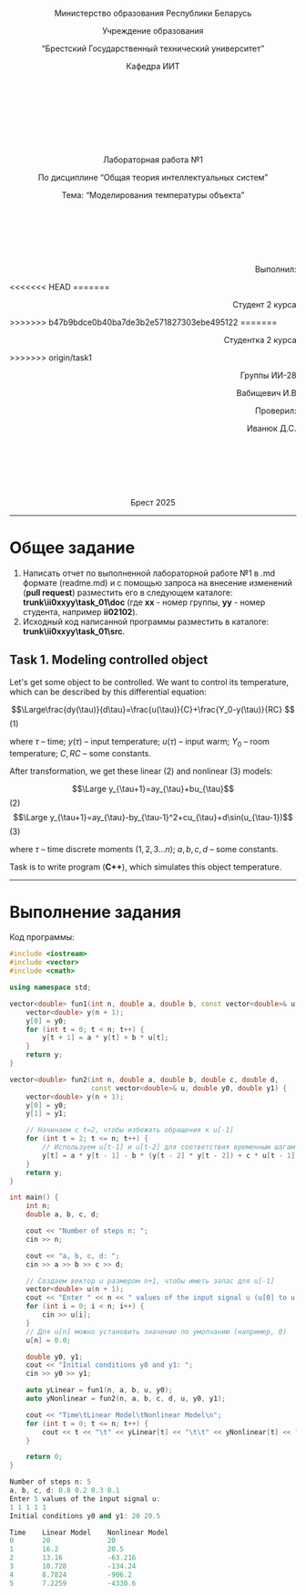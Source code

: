 <p align="center"> Министерство образования Республики Беларусь</p>
<p align="center">Учреждение образования</p>
<p align="center">“Брестский Государственный технический университет”</p>
<p align="center">Кафедра ИИТ</p>
<br><br><br><br><br><br><br>
<p align="center">Лабораторная работа №1</p>
<p align="center">По дисциплине “Общая теория интеллектуальных систем”</p>
<p align="center">Тема: “Моделирования температуры объекта”</p>
<br><br><br><br><br>
<p align="right">Выполнил:</p>
<<<<<<< HEAD
=======
<p align="right">Студент 2 курса</p>
>>>>>>> b47b9bdce0b40ba7de3b2e571827303ebe495122
=======
<p align="right">Студентка 2 курса</p>
>>>>>>> origin/task1
<p align="right">Группы ИИ-28</p>
<p align="right">Вабищевич И.В</p>
<p align="right">Проверил:</p>
<p align="right">Иванюк Д.С.</p>
<br><br><br><br><br>
<p align="center">Брест 2025</p>

<hr>

# Общее задание #
1. Написать отчет по выполненной лабораторной работе №1 в .md формате (readme.md) и с помощью запроса на внесение изменений (**pull request**) разместить его в следующем каталоге: **trunk\ii0xxyy\task_01\doc** (где **xx** - номер группы, **yy** - номер студента, например **ii02102**).
2. Исходный код написанной программы разместить в каталоге: **trunk\ii0xxyy\task_01\src**.
## Task 1. Modeling controlled object ##
Let's get some object to be controlled. We want to control its temperature, which can be described by this differential equation:

$$\Large\frac{dy(\tau)}{d\tau}=\frac{u(\tau)}{C}+\frac{Y_0-y(\tau)}{RC} $$ (1)

where $\tau$ – time; $y(\tau)$ – input temperature; $u(\tau)$ – input warm; $Y_0$ – room temperature; $C,RC$ – some constants.

After transformation, we get these linear (2) and nonlinear (3) models:

$$\Large y_{\tau+1}=ay_{\tau}+bu_{\tau}$$ (2)
$$\Large y_{\tau+1}=ay_{\tau}-by_{\tau-1}^2+cu_{\tau}+d\sin(u_{\tau-1})$$ (3)

where $\tau$ – time discrete moments ($1,2,3{\dots}n$); $a,b,c,d$ – some constants.

Task is to write program (**С++**), which simulates this object temperature.

<hr>

# Выполнение задания #

Код программы:
```C++
#include <iostream> 
#include <vector>
#include <cmath>

using namespace std;

vector<double> fun1(int n, double a, double b, const vector<double>& u, double y0) {
    vector<double> y(n + 1);
    y[0] = y0;
    for (int t = 0; t < n; t++) {
        y[t + 1] = a * y[t] + b * u[t];
    }
    return y;
}

vector<double> fun2(int n, double a, double b, double c, double d,
                    const vector<double>& u, double y0, double y1) {
    vector<double> y(n + 1);
    y[0] = y0;
    y[1] = y1;

    // Начинаем с t=2, чтобы избежать обращения к u[-1]
    for (int t = 2; t <= n; t++) {
        // Используем u[t-1] и u[t-2] для соответствия временным шагам
        y[t] = a * y[t - 1] - b * (y[t - 2] * y[t - 2]) + c * u[t - 1] + d * sin(u[t - 2]);
    }
    return y;
}

int main() {
    int n; 
    double a, b, c, d;

    cout << "Number of steps n: ";
    cin >> n;

    cout << "a, b, c, d: ";
    cin >> a >> b >> c >> d;

    // Создаем вектор u размером n+1, чтобы иметь запас для u[-1]
    vector<double> u(n + 1);
    cout << "Enter " << n << " values of the input signal u (u[0] to u[" << n-1 << "]):\n";
    for (int i = 0; i < n; i++) {
        cin >> u[i];
    }
    // Для u[n] можно установить значение по умолчанию (например, 0)
    u[n] = 0.0;

    double y0, y1;
    cout << "Initial conditions y0 and y1: ";
    cin >> y0 >> y1;

    auto yLinear = fun1(n, a, b, u, y0);
    auto yNonlinear = fun2(n, a, b, c, d, u, y0, y1);

    cout << "Time\tLinear Model\tNonlinear Model\n";
    for (int t = 0; t <= n; t++) {
        cout << t << "\t" << yLinear[t] << "\t\t" << yNonlinear[t] << "\n";
    }

    return 0;
}

Number of steps n: 5
a, b, c, d: 0.8 0.2 0.3 0.1
Enter 5 values of the input signal u:
1 1 1 1 1
Initial conditions y0 and y1: 20 20.5

Time    Linear Model    Nonlinear Model
0       20              20
1       16.2            20.5
2       13.16           -63.216
3       10.728          -134.24
4       8.7824          -906.2
5       7.2259          -4330.6

